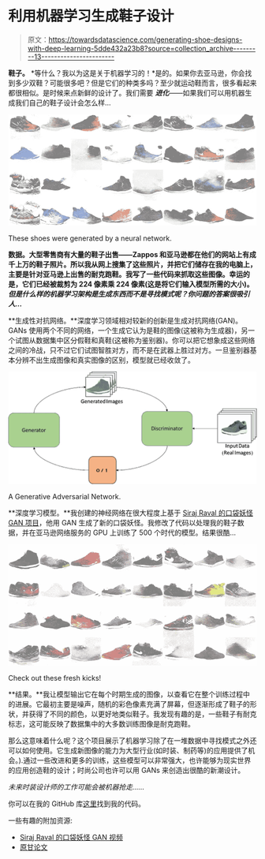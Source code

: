 # 利用机器学习生成鞋子设计

> 原文：<https://towardsdatascience.com/generating-shoe-designs-with-deep-learning-5dde432a23b8?source=collection_archive---------13----------------------->

**鞋子。** *等什么？我以为这是关于机器学习的！*是的。如果你去亚马逊，你会找到多少双鞋？可能很多吧？但是它们的种类多吗？至少就运动鞋而言，很多看起来都很相似。是时候来点新鲜的设计了。我们需要 ***进化***——如果我们可以用机器生成我们自己的鞋子设计会怎么样…

![](img/b4a555abf75ff5ad7c51dab7fc1c5565.png)

These shoes were generated by a neural network.

**数据。大型零售商有大量的鞋子出售——Zappos 和亚马逊都在他们的网站上有成千上万的鞋子照片。所以我从网上搜集了这些照片，并把它们储存在我的电脑上，主要是针对亚马逊上出售的耐克跑鞋。我写了一些代码来抓取这些图像。幸运的是，它们已经被裁剪为 224 像素乘 224 像素(这是将它们输入模型所需的大小)。*但是什么样的机器学习架构是生成东西而不是寻找模式呢？你问题的答案很吸引人…***

**生成性对抗网络。**深度学习领域相对较新的创新是生成对抗网络(GAN)。GANs 使用两个不同的网络，一个生成它认为是鞋的图像(这被称为生成器)，另一个试图从数据集中区分假鞋和真鞋(这被称为鉴别器)。你可以把它想象成这些网络之间的冷战，只不过它们试图智胜对方，而不是在武器上胜过对方。一旦鉴别器基本分辨不出生成图像和真实图像的区别，模型就已经收敛了。

![](img/9d749fc43e810a4f4f1d252b042d31b9.png)

A Generative Adversarial Network.

**深度学习模型。**我创建的神经网络在很大程度上基于 [Siraj Raval 的口袋妖怪 GAN 项目](https://github.com/llSourcell/Pokemon_GAN)，他用 GAN 生成了新的口袋妖怪。我修改了代码以处理我的鞋子数据，并在亚马逊网络服务的 GPU 上训练了 500 个时代的模型。结果很酷…

![](img/d02190e46c9290b52969fc9a03256610.png)

Check out these fresh kicks!

**结果。**我让模型输出它在每个时期生成的图像，以查看它在整个训练过程中的进展。它最初主要是噪声，随机的彩色像素充满了屏幕，但逐渐形成了鞋子的形状，并获得了不同的颜色，以更好地类似鞋子。我发现有趣的是，一些鞋子有耐克标志，这可能反映了数据集中的大多数训练图像是耐克跑鞋。

那么这意味着什么呢？这个项目展示了机器学习除了在一堆数据中寻找模式之外还可以如何使用。它生成新图像的能力为大型行业(如时装、制药等)的应用提供了机会。).通过一些改进和更多的训练，这些模型可以非常强大，也许能够为现实世界的应用创造鞋的设计；时尚公司也许可以用 GANs 来创造出很酷的新潮设计。

*未来时装设计师的工作可能会被机器抢走……*

你可以在我的 GitHub 库[这里](https://github.com/JerryWei03/ShoeGAN)找到我的代码。

一些有趣的附加资源:

*   [Siraj Raval 的口袋妖怪 GAN 视频](https://www.youtube.com/watch?v=yz6dNf7X7SA)
*   [原甘论文](https://www.google.com/url?sa=t&rct=j&q=&esrc=s&source=web&cd=3&cad=rja&uact=8&ved=2ahUKEwjIzrDSiLDfAhXIjFQKHbOWBRMQFjACegQIKBAC&url=https%3A%2F%2Fpapers.nips.cc%2Fpaper%2F5423-generative-adversarial-nets.pdf&usg=AOvVaw3zBtMT4wZfvYPHvUO1RYy8)